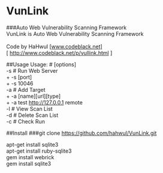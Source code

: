 # VunLink
###Auto Web Vulnerability Scanning Framework<br>
VunLink is Auto Web Vulnerability Scanning Framework<br><br>
Code by HaHwul [www.codeblack.net]<br>
[ http://www.codeblack.net/p/vullink.html ]

##Usage
Usage: # [options]<br>
  -s # Run Web Server<br>
     + -s [port]<br>
     + -s 10046<br>
  -a # Add Target<br>
     + -a [name][url][type]<br>
     + -a test http://127.0.0.1 remote<br>
  -l # View Scan List<br>
  -d # Delete Scan List<br>
  -c # Check Run<br>


##Install
###git clone https://github.com/hahwul/VunLink.git

apt-get install sqlite3<br>
apt-get install ruby-sqlite3<br>
gem install webrick<br>
gem install sqlite3<br>


